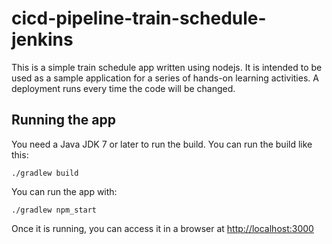 # cicd-pipeline-train-schedule-jenkins

This is a simple train schedule app written using nodejs. It is intended to be used as a sample application for a series of hands-on learning activities.
A deployment runs every time the code will be changed.

## Running the app

You need a Java JDK 7 or later to run the build. You can run the build like this:

    ./gradlew build

You can run the app with:

    ./gradlew npm_start

Once it is running, you can access it in a browser at [http://localhost:3000](http://localhost:3000)
